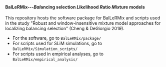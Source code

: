 ####  BalLeRMix---*Bal*ancing selection *L*ik*e*lihood *R*atio *Mix*ture models

This repository hosts the software package for BalLeRMix and scripts used in the study "Robust and window-insensitive mixture model approaches for localizing balancing selection" (Cheng &amp; DeGiorgio 2019). 

- For the software, go to `BalLeRMix/package/`
- For scripts used for SLiM simulations, go to `BalLeRMix/Simulation_scripts/`
- For scripts used in empirical analyses,  go to `BalLeRMix/empirical_analysis/`
